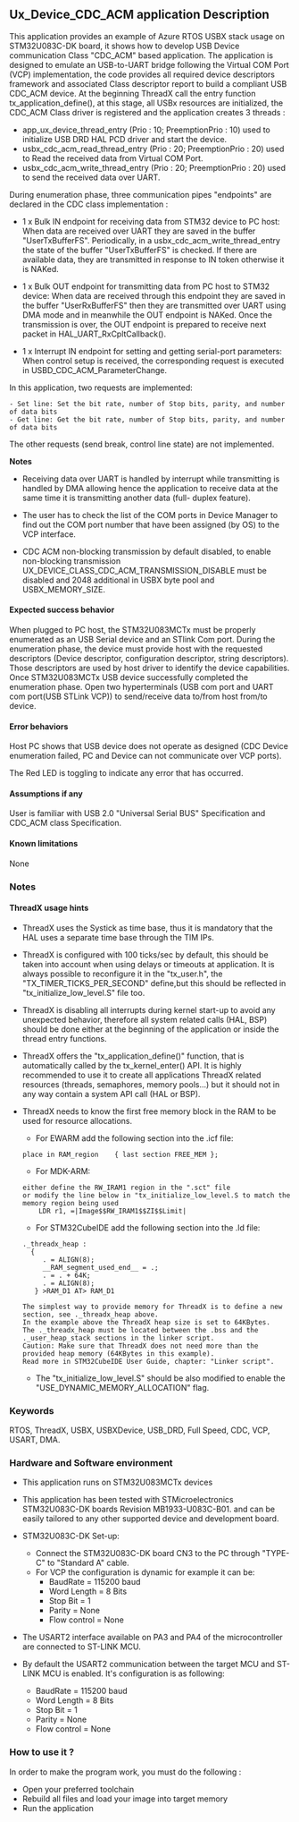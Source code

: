 ## <b>Ux_Device_CDC_ACM application Description </b>

This application provides an example of Azure RTOS USBX stack usage on STM32U083C-DK board, it shows how to develop USB Device communication Class "CDC_ACM" based application.
The application is designed to emulate an USB-to-UART bridge following the Virtual COM Port (VCP) implementation, the code provides all required device descriptors framework
and associated Class descriptor report to build a compliant USB CDC_ACM device.
At the beginning ThreadX call the entry function tx_application_define(), at this stage, all USBx resources are initialized, the CDC_ACM Class driver is registered and
the application creates 3 threads :

  - app_ux_device_thread_entry (Prio : 10; PreemptionPrio : 10) used to initialize USB DRD HAL PCD driver and start the device.
  - usbx_cdc_acm_read_thread_entry (Prio : 20; PreemptionPrio : 20) used to Read the received data from Virtual COM Port.
  - usbx_cdc_acm_write_thread_entry (Prio : 20; PreemptionPrio : 20) used to send the received data over UART.

During enumeration phase, three communication pipes "endpoints" are declared in the CDC class implementation :

 - 1 x Bulk IN endpoint for receiving data from STM32 device to PC host:
   When data are received over UART they are saved in the buffer "UserTxBufferFS". Periodically, in a
   usbx_cdc_acm_write_thread_entry the state of the buffer "UserTxBufferFS" is checked. If there are available data, they
   are transmitted in response to IN token otherwise it is NAKed.

 - 1 x Bulk OUT endpoint for transmitting data from PC host to STM32 device:
   When data are received through this endpoint they are saved in the buffer "UserRxBufferFS" then they are transmitted
   over UART using DMA mode and in meanwhile the OUT endpoint is NAKed.
   Once the transmission is over, the OUT endpoint is prepared to receive next packet in HAL_UART_RxCpltCallback().

 - 1 x Interrupt IN endpoint for setting and getting serial-port parameters:
   When control setup is received, the corresponding request is executed in USBD_CDC_ACM_ParameterChange.

In this application, two requests are implemented:

    - Set line: Set the bit rate, number of Stop bits, parity, and number of data bits
    - Get line: Get the bit rate, number of Stop bits, parity, and number of data bits
   The other requests (send break, control line state) are not implemented.

<b>Notes</b>

- Receiving data over UART is handled by interrupt while transmitting is handled by DMA allowing hence the application to receive
data at the same time it is transmitting another data (full- duplex feature).

- The user has to check the list of the COM ports in Device Manager to find out the COM port number that have been assigned (by OS) to the VCP interface.
- CDC ACM non-blocking transmission by default disabled, to enable non-blocking transmission UX_DEVICE_CLASS_CDC_ACM_TRANSMISSION_DISABLE must be disabled
  and 2048 additional in USBX byte pool and USBX_MEMORY_SIZE.
#### <b>Expected success behavior</b>

When plugged to PC host, the STM32U083MCTx must be properly enumerated as an USB Serial device and an STlink Com port.
During the enumeration phase, the device must provide host with the requested descriptors (Device descriptor, configuration descriptor, string descriptors).
Those descriptors are used by host driver to identify the device capabilities.
Once STM32U083MCTx USB device successfully completed the enumeration phase.
Open two hyperterminals (USB com port and UART com port(USB STLink VCP)) to send/receive data to/from host from/to device.

#### <b>Error behaviors</b>

Host PC shows that USB device does not operate as designed (CDC Device enumeration failed, PC and Device can not communicate over VCP ports).

The Red LED is toggling to indicate any error that has occurred.

#### <b>Assumptions if any</b>

User is familiar with USB 2.0 "Universal Serial BUS" Specification and CDC_ACM class Specification.

#### <b> Known limitations</b>

None

### <b>Notes</b>

#### <b>ThreadX usage hints</b>
 - ThreadX uses the Systick as time base, thus it is mandatory that the HAL uses a separate time base through the TIM IPs.
 - ThreadX is configured with 100 ticks/sec by default, this should be taken into account when using delays or timeouts at application. It is always possible to reconfigure it in the "tx_user.h", the "TX_TIMER_TICKS_PER_SECOND" define,but this should be reflected in "tx_initialize_low_level.S" file too.
 - ThreadX is disabling all interrupts during kernel start-up to avoid any unexpected behavior, therefore all system related calls (HAL, BSP) should be done either at the beginning of the application or inside the thread entry functions.
 - ThreadX offers the "tx_application_define()" function, that is automatically called by the tx_kernel_enter() API. It is highly recommended to use it to create all applications ThreadX related resources (threads, semaphores, memory pools...) but it should not in any way contain a system API call (HAL or BSP).
 - ThreadX needs to know the first free memory block in the RAM to be used for resource allocations.
    + For EWARM add the following section into the .icf file:
     ```
	 place in RAM_region    { last section FREE_MEM };
	 ```
    + For MDK-ARM:
	```
    either define the RW_IRAM1 region in the ".sct" file
    or modify the line below in "tx_initialize_low_level.S to match the memory region being used
        LDR r1, =|Image$$RW_IRAM1$$ZI$$Limit|
	```
    + For STM32CubeIDE add the following section into the .ld file:
	```
    ._threadx_heap :
      {
         . = ALIGN(8);
         __RAM_segment_used_end__ = .;
         . = . + 64K;
         . = ALIGN(8);
       } >RAM_D1 AT> RAM_D1
	```

       The simplest way to provide memory for ThreadX is to define a new section, see ._threadx_heap above.
       In the example above the ThreadX heap size is set to 64KBytes.
       The ._threadx_heap must be located between the .bss and the ._user_heap_stack sections in the linker script.
       Caution: Make sure that ThreadX does not need more than the provided heap memory (64KBytes in this example).
       Read more in STM32CubeIDE User Guide, chapter: "Linker script".

    + The "tx_initialize_low_level.S" should be also modified to enable the "USE_DYNAMIC_MEMORY_ALLOCATION" flag.

### <b>Keywords</b>

RTOS, ThreadX, USBX, USBXDevice, USB_DRD, Full Speed, CDC, VCP, USART, DMA.

### <b>Hardware and Software environment</b>

  - This application runs on STM32U083MCTx devices
  - This application has been tested with STMicroelectronics STM32U083C-DK boards Revision MB1933-U083C-B01.
    and can be easily tailored to any other supported device and development board.

  - STM32U083C-DK Set-up:
    - Connect the STM32U083C-DK board CN3 to the PC through "TYPE-C" to "Standard A" cable.
    - For VCP the configuration is dynamic for example it can be:
      - BaudRate = 115200 baud
      - Word Length = 8 Bits
      - Stop Bit = 1
      - Parity = None
      - Flow control = None

  - The USART2 interface available on PA3 and PA4 of the microcontroller are connected to ST-LINK MCU.
  - By default the USART2 communication between the target MCU and ST-LINK MCU is enabled. It's configuration is as following:
    - BaudRate = 115200 baud
    - Word Length = 8 Bits
    - Stop Bit = 1
    - Parity = None
    - Flow control = None

### <b>How to use it ?</b>

In order to make the program work, you must do the following :

 - Open your preferred toolchain
 - Rebuild all files and load your image into target memory
 - Run the application
